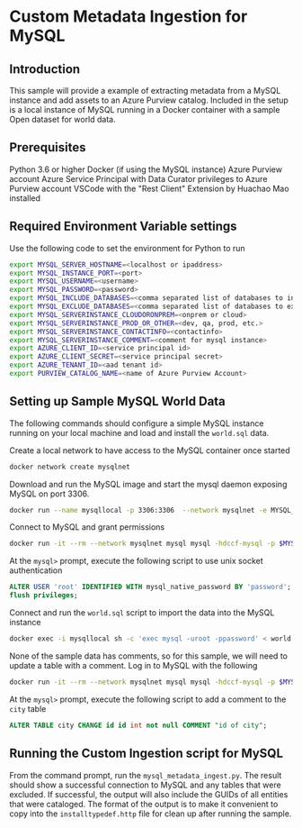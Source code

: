 # Custom Metadata Ingestion for MySQL

## Introduction

This sample will provide a example of extracting metadata from a MySQL instance
and add assets to an Azure Purview catalog. Included in the setup is a local
instance of MySQL running in a Docker container with a sample Open dataset for
world data.

## Prerequisites

Python 3.6 or higher
Docker (if using the MySQL instance)
Azure Purview account
Azure Service Principal with Data Curator privileges to Azure Purview account
VSCode with the "Rest Client" Extension by Huachao Mao installed

## Required Environment Variable settings

Use the following code to set the environment for Python to run

``` bash
export MYSQL_SERVER_HOSTNAME=<localhost or ipaddress>
export MYSQL_INSTANCE_PORT=<port>
export MYSQL_USERNAME=<username>
export MYSQL_PASSWORD=<password>
export MYSQL_INCLUDE_DATABASES=<comma separated list of databases to include>
export MYSQL_EXCLUDE_DATABASES=<comma separated list of databases to exclude>
export MYSQL_SERVERINSTANCE_CLOUDORONPREM=<onprem or cloud>
export MYSQL_SERVERINSTANCE_PROD_OR_OTHER=<dev, qa, prod, etc.>
export MYSQL_SERVERINSTANCE_CONTACTINFO=<contactinfo>
export MYSQL_SERVERINSTANCE_COMMENT=<comment for mysql instance>
export AZURE_CLIENT_ID=<service principal id>
export AZURE_CLIENT_SECRET=<service principal secret>
export AZURE_TENANT_ID=<aad tenant id>
export PURVIEW_CATALOG_NAME=<name of Azure Purview Account>
```

## Setting up Sample MySQL World Data

The following commands should configure a simple MySQL instance running on your
local machine and load and install the `world.sql` data.

Create a local network to have access to the MySQL container once started

``` bash
docker network create mysqlnet
```

Download and run the MySQL image and start the mysql daemon exposing MySQL on
port 3306.

``` bash
docker run --name mysqllocal -p 3306:3306  --network mysqlnet -e MYSQL_ROOT_PASSWORD=$MYSQL_PASSWORD -d  mysql
```

Connect to MySQL and grant permissions

``` bash
docker run -it --rm --network mysqlnet mysql mysql -hdccf-mysql -p $MYSQL_PASSWORD
```

At the `mysql>` prompt, execute the following script to use unix socket authentication

``` sql
ALTER USER 'root' IDENTIFIED WITH mysql_native_password BY 'password';
flush privileges;
```

Connect and run the `world.sql` script to import the data into the MySQL instance

``` bash
docker exec -i mysqllocal sh -c 'exec mysql -uroot -ppassword' < world.sql
```

None of the sample data has comments, so for this sample, we will need to update
a table with a comment. Log in to MySQL with the following

``` bash
docker run -it --rm --network mysqlnet mysql mysql -hdccf-mysql -p $MYSQL_PASSWORD
```

At the `mysql>` prompt, execute the following script to add a comment to the `city`
table

``` sql
ALTER TABLE city CHANGE id id int not null COMMENT "id of city";
```

## Running the Custom Ingestion script for MySQL

From the command prompt, run the `mysql_metadata_ingest.py`. The result should show
a successful connection to MySQL and any tables that were excluded. If successful,
the output will also include the GUIDs of all entities that were cataloged. The
format of the output is to make it convenient to copy into the `installtypedef.http`
file for clean up after running the sample.

